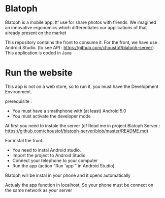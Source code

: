 # Blatoph

Blatoph is a mobile app.
It' use for share photos with friends.
We imagined an innovative ergonomics which differentiates our applications of that already present on the market

This repository contains the front to consume it.
For the front, we have use Android Studio.
(to see API : https://github.com/choustof/blatoph-server)
This application is coded in Java

# Run the website
This app is not on a web store, so to run it, you must have the Development Environment.

prerequisite :
- You must have a smathphone with (at least) Android 5.0
- You must activate the developer mode


At first you need to instale the server (cf Read me in project Blatoph Server : https://github.com/choustof/blatoph-server/blob/master/README.md)

For instal the front:

- You need to instal Android studio.
- Import the project to Android Studio 
- Connect your telephone to your computer
- Run the app (action "Run 'app'" in Android Studio)

Blatoph will be instal in your phone and it opens automatically

Actualy the app function in localhost, So your phone must be connect on the same network as your server




